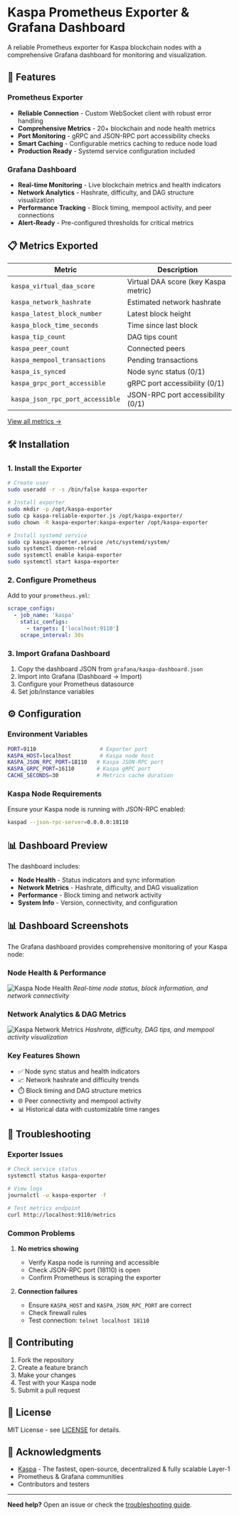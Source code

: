 # Kaspa Prometheus Exporter & Grafana Dashboard

A reliable Prometheus exporter for Kaspa blockchain nodes with a comprehensive Grafana dashboard for monitoring and visualization.

## 🚀 Features

### Prometheus Exporter
- **Reliable Connection** - Custom WebSocket client with robust error handling
- **Comprehensive Metrics** - 20+ blockchain and node health metrics
- **Port Monitoring** - gRPC and JSON-RPC port accessibility checks
- **Smart Caching** - Configurable metrics caching to reduce node load
- **Production Ready** - Systemd service configuration included

### Grafana Dashboard
- **Real-time Monitoring** - Live blockchain metrics and health indicators
- **Network Analytics** - Hashrate, difficulty, and DAG structure visualization
- **Performance Tracking** - Block timing, mempool activity, and peer connections
- **Alert-Ready** - Pre-configured thresholds for critical metrics

## 📋 Metrics Exported

| Metric | Description |
|--------|-------------|
| `kaspa_virtual_daa_score` | Virtual DAA score (key Kaspa metric) |
| `kaspa_network_hashrate` | Estimated network hashrate |
| `kaspa_latest_block_number` | Latest block height |
| `kaspa_block_time_seconds` | Time since last block |
| `kaspa_tip_count` | DAG tips count |
| `kaspa_peer_count` | Connected peers |
| `kaspa_mempool_transactions` | Pending transactions |
| `kaspa_is_synced` | Node sync status (0/1) |
| `kaspa_grpc_port_accessible` | gRPC port accessibility (0/1) |
| `kaspa_json_rpc_port_accessible` | JSON-RPC port accessibility (0/1) |

[View all metrics →](docs/METRICS.md)

## 🛠️ Installation

### 1. Install the Exporter

```bash
# Create user
sudo useradd -r -s /bin/false kaspa-exporter

# Install exporter
sudo mkdir -p /opt/kaspa-exporter
sudo cp kaspa-reliable-exporter.js /opt/kaspa-exporter/
sudo chown -R kaspa-exporter:kaspa-exporter /opt/kaspa-exporter

# Install systemd service
sudo cp kaspa-exporter.service /etc/systemd/system/
sudo systemctl daemon-reload
sudo systemctl enable kaspa-exporter
sudo systemctl start kaspa-exporter
```

### 2. Configure Prometheus

Add to your `prometheus.yml`:

```yaml
scrape_configs:
  - job_name: 'kaspa'
    static_configs:
      - targets: ['localhost:9110']
    scrape_interval: 30s
```

### 3. Import Grafana Dashboard

1. Copy the dashboard JSON from `grafana/kaspa-dashboard.json`
2. Import into Grafana (Dashboard → Import)
3. Configure your Prometheus datasource
4. Set job/instance variables

## ⚙️ Configuration

### Environment Variables

```bash
PORT=9110                    # Exporter port
KASPA_HOST=localhost         # Kaspa node host
KASPA_JSON_RPC_PORT=18110   # Kaspa JSON-RPC port
KASPA_GRPC_PORT=16110       # Kaspa gRPC port
CACHE_SECONDS=30            # Metrics cache duration
```

### Kaspa Node Requirements

Ensure your Kaspa node is running with JSON-RPC enabled:

```bash
kaspad --json-rpc-server=0.0.0.0:18110
```

## 📊 Dashboard Preview

The dashboard includes:

- **Node Health** - Status indicators and sync information
- **Network Metrics** - Hashrate, difficulty, and DAG visualization  
- **Performance** - Block timing and network activity
- **System Info** - Version, connectivity, and configuration

## 📊 Dashboard Screenshots

The Grafana dashboard provides comprehensive monitoring of your Kaspa node:

### Node Health & Performance

![Kaspa Node Health](https://drive.google.com/uc?export=view&id=18Tf3Sx3ZGIY0AVgQjrjyT6oeh6E33Mf4)
*Real-time node status, block information, and network connectivity*

### Network Analytics & DAG Metrics  

![Kaspa Network Metrics](https://drive.google.com/uc?export=view&id=1BM9alBLjMUHsw207y4bV4auKBwQYSyRv)
*Hashrate, difficulty, DAG tips, and mempool activity visualization*

### Key Features Shown

- ✅ Node sync status and health indicators
- 📈 Network hashrate and difficulty trends
- ⏱️ Block timing and DAG structure metrics
- 🌐 Peer connectivity and mempool activity
- 📊 Historical data with customizable time ranges

## 🔧 Troubleshooting

### Exporter Issues
```bash
# Check service status
systemctl status kaspa-exporter

# View logs
journalctl -u kaspa-exporter -f

# Test metrics endpoint
curl http://localhost:9110/metrics
```

### Common Problems

1. **No metrics showing**
   - Verify Kaspa node is running and accessible
   - Check JSON-RPC port (18110) is open
   - Confirm Prometheus is scraping the exporter

2. **Connection failures**
   - Ensure `KASPA_HOST` and `KASPA_JSON_RPC_PORT` are correct
   - Check firewall rules
   - Test connection: `telnet localhost 18110`

## 🤝 Contributing

1. Fork the repository
2. Create a feature branch
3. Make your changes
4. Test with your Kaspa node
5. Submit a pull request

## 📝 License

MIT License - see [LICENSE](LICENSE) for details.

## 🙏 Acknowledgments

- [Kaspa](https://kaspa.org/) - The fastest, open-source, decentralized & fully scalable Layer-1
- Prometheus & Grafana communities
- Contributors and testers

---

**Need help?** Open an issue or check the [troubleshooting guide](docs/TROUBLESHOOTING.md).
